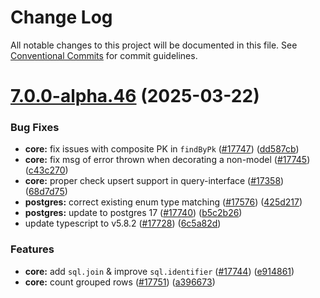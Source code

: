 # Change Log

All notable changes to this project will be documented in this file.
See [Conventional Commits](https://conventionalcommits.org) for commit guidelines.

# [7.0.0-alpha.46](https://github.com/sequelize/sequelize/compare/v7.0.0-alpha.45...v7.0.0-alpha.46) (2025-03-22)

### Bug Fixes

- **core:** fix issues with composite PK in `findByPk` ([#17747](https://github.com/sequelize/sequelize/issues/17747)) ([dd587cb](https://github.com/sequelize/sequelize/commit/dd587cb86a1b636cdc9cc490c9325e2f6e7640a8))
- **core:** fix msg of error thrown when decorating a non-model ([#17745](https://github.com/sequelize/sequelize/issues/17745)) ([c43c270](https://github.com/sequelize/sequelize/commit/c43c2708d75535edd0fd78e990884a3e38f2fb0d))
- **core:** proper check upsert support in query-interface ([#17358](https://github.com/sequelize/sequelize/issues/17358)) ([68d7d75](https://github.com/sequelize/sequelize/commit/68d7d758671e0f80bafd68c6980be9dc818683fd))
- **postgres:** correct existing enum type matching ([#17576](https://github.com/sequelize/sequelize/issues/17576)) ([425d217](https://github.com/sequelize/sequelize/commit/425d21718af40f86015f6496ea6cf721cc61b981))
- **postgres:** update to postgres 17 ([#17740](https://github.com/sequelize/sequelize/issues/17740)) ([b5c2b26](https://github.com/sequelize/sequelize/commit/b5c2b2667004b3b27e5634c677507f5593987938))
- update typescript to v5.8.2 ([#17728](https://github.com/sequelize/sequelize/issues/17728)) ([6c5a82d](https://github.com/sequelize/sequelize/commit/6c5a82dbc82ec45bbe85112c51e1b496f3f7dbaa))

### Features

- **core:** add `sql.join` & improve `sql.identifier` ([#17744](https://github.com/sequelize/sequelize/issues/17744)) ([e914861](https://github.com/sequelize/sequelize/commit/e914861c084ef0ed8f12ca7b59be4965326e9641))
- **core:** count grouped rows ([#17751](https://github.com/sequelize/sequelize/issues/17751)) ([a396673](https://github.com/sequelize/sequelize/commit/a396673b4edad0d3d3379111a3b1cbf3695d22cc))
